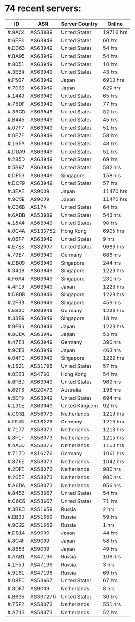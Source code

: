 # 74 recent servers:

| ID | ASN | Server Country | Online |
| ------ | ------ | ------ | ------ |
| #.9AC4 | AS53889 | United States | 19716 hrs |
| #.6EF8 | AS63949 | United States | 60 hrs |
| #.D363 | AS63949 | United States | 54 hrs |
| #.BA95 | AS63949 | United States | 54 hrs |
| #.8051 | AS63949 | United States | 10 hrs |
| #.3EB4 | AS63949 | United States | 43 hrs |
| #.F507 | AS63949 | Japan | 6910 hrs |
| #.7066 | AS63949 | Japan | 629 hrs |
| #.1449 | AS63949 | United States | 65 hrs |
| #.75DF | AS63949 | United States | 77 hrs |
| #.39CD | AS63949 | United States | 52 hrs |
| #.B445 | AS63949 | United States | 45 hrs |
| #.07F7 | AS63949 | United States | 51 hrs |
| #.0E7E | AS63949 | United States | 58 hrs |
| #.165A | AS63949 | United States | 48 hrs |
| #.DDA9 | AS63949 | United States | 51 hrs |
| #.285D | AS63949 | United States | 69 hrs |
| #.5B97 | AS63949 | United States | 582 hrs |
| #.DF53 | AS63949 | Singapore | 158 hrs |
| #.DCF9 | AS63949 | United States | 57 hrs |
| #.3EAE | AS9009 | Japan | 11470 hrs |
| #.8C5E | AS9009 | Japan | 11470 hrs |
| #.C36B | AS174 | United States | 64 hrs |
| #.6ADB | AS53889 | United States | 543 hrs |
| #.18A4 | AS63949 | United States | 90 hrs |
| #.0C4A | AS133752 | Hong Kong | 6905 hrs |
| #.06F7 | AS63949 | United States | 9 hrs |
| #.E7E8 | AS32097 | United States | 9683 hrs |
| #.79E7 | AS63949 | Germany | 686 hrs |
| #.DB09 | AS63949 | Singapore | 244 hrs |
| #.3418 | AS63949 | Singapore | 1223 hrs |
| #.F6A4 | AS63949 | Singapore | 231 hrs |
| #.4F16 | AS63949 | Japan | 1223 hrs |
| #.D80B | AS63949 | Singapore | 1223 hrs |
| #.2F3B | AS63949 | Singapore | 459 hrs |
| #.E32C | AS63949 | Germany | 1223 hrs |
| #.33B9 | AS63949 | Singapore | 18 hrs |
| #.9F96 | AS63949 | Japan | 1223 hrs |
| #.8CEA | AS63949 | Japan | 53 hrs |
| #.47E3 | AS63949 | Germany | 390 hrs |
| #.9CE3 | AS63949 | Japan | 463 hrs |
| #.04FC | AS63949 | Singapore | 1222 hrs |
| #.1521 | AS31798 | United States | 57 hrs |
| #.0EBB | AS4760 | Hong Kong | 54 hrs |
| #.6FBD | AS63949 | United States | 969 hrs |
| #.69F6 | AS20473 | Australia | 198 hrs |
| #.5EF9 | AS63949 | United States | 694 hrs |
| #.130E | AS63949 | United Kingdom | 92 hrs |
| #.C931 | AS58073 | Netherlands | 1219 hrs |
| #.FE4B | AS16276 | Germany | 1218 hrs |
| #.7177 | AS58073 | Netherlands | 1218 hrs |
| #.8F1F | AS58073 | Netherlands | 1215 hrs |
| #.4A30 | AS58073 | Netherlands | 1103 hrs |
| #.717D | AS16276 | Germany | 1061 hrs |
| #.876E | AS58073 | Netherlands | 1042 hrs |
| #.2DFE | AS58073 | Netherlands | 980 hrs |
| #.265E | AS58073 | Netherlands | 980 hrs |
| #.A6DA | AS58073 | Netherlands | 956 hrs |
| #.8452 | AS53667 | United States | 54 hrs |
| #.C6C6 | AS53667 | United States | 71 hrs |
| #.3B8C | AS51659 | Russia | 2 hrs |
| #.EB30 | AS51659 | Russia | 59 hrs |
| #.9C22 | AS51659 | Russia | 1 hrs |
| #.D814 | AS9009 | Japan | 44 hrs |
| #.8C4F | AS9009 | Japan | 58 hrs |
| #.885B | AS9009 | Japan | 49 hrs |
| #.AAB1 | AS47196 | Russia | 108 hrs |
| #.1F50 | AS47196 | Russia | 3 hrs |
| #.9161 | AS47196 | Russia | 69 hrs |
| #.08FC | AS53667 | United States | 67 hrs |
| #.8DF7 | AS9009 | Netherlands | 8 hrs |
| #.B635 | AS397270 | United States | 30 hrs |
| #.75F2 | AS58073 | Netherlands | 551 hrs |
| #.A713 | AS58073 | Netherlands | 52 hrs |

